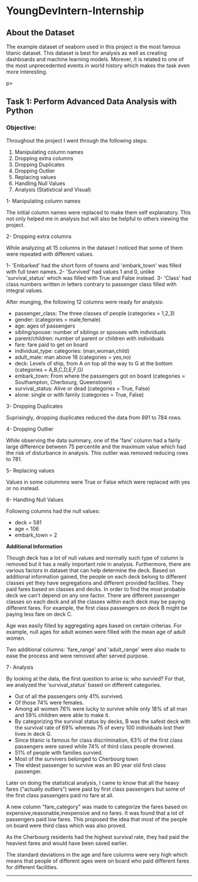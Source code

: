 # YoungDevIntern-Internship

## About the Dataset
<p>The example dataset of seaborn used in this project is the most famous titanic dataset. This dataset is best for analysis as well as creating dashboards and machine learning models. Morever, it is related to one of the most unprecedented events in world history which makes the task even more interesting.</p>p>

## Task 1: Perform Advanced Data Analysis with Python

### Objective:
<p>Throughout the project I went through the following steps:</p>
<ol>
     <li>Manipulating column names</li>
     <li>Dropping extra columns</li> 
     <li>Dropping Duplicates</li>  
     <li>Dropping Outlier</li> 
     <li>Replacing values</li> 
     <li>Handling Null Values</li>
     <li>Analysis (Statistical and Visual)</li>
     </ol>

1- Manipulating column names     
<p>The initial column names were replaced to make them self explanatory. This not only helped me in analysis but will also be helpful to others viewing the project.</p>

2- Dropping extra columns
<p>While analyzing all 15 columns in the dataset I noticed that some of them were repeated with different values.</p>
    1- 'Embarked' had the short form of towns and 'embark_town' was filled with full town names.
    2- 'Survived' had values 1 and 0, unlike 'survival_status' which was filled with True and False instead.
    3- 'Class' had class numbers written in letters contrary to passenger class filled with integral values.
<p>After munging, the following 12 columns were ready for analysis:</p>
<ul><li>passenger_class:  The three classes of people (categories = 1,2,3)</li>
     <li>gender: (categories = male,female)</li>
     <li>age: ages of passengers</li>
     <li>sibling/spouse: number of siblings or spouses with individuals</li>
     <li>parent/children: number of parent or children with individuals</li>
     <li>fare: fare paid to get on board</li>
     <li>individual_type: categories: (man,woman,child)</li>
     <li>adult_male: man above 18 (categories = yes,no)</li>
     <li>deck: Levels of ship, from A on top all the way to G at the bottom (categories = A,B,C,D,E,F,G)</li>
     <li>embark_town: From where the passengers got on board (categories = Southampton, Cherbourg, Queenstown)</li>
     <li>survival_status: Alive or dead (categories = True, False)</li>
     <li>alone: single or with family (categories = True, False)</li>
</ul>

3- Dropping Duplicates 
<p>Suprisingly, dropping duplicates reduced the data from 891 to 784 rows.</p>

4- Dropping Outlier
<p>While observing the data summary, one of the 'fare' column had a fairly large difference between 75 percentile and the maximum value which had the risk of disturbance in analysis. This outlier was removed reducing rows to 781.</p>
  
5- Replacing values 
<p>Values in some colummns were True or False which were replaced with yes or no instead.</p>

6- Handling Null Values
<p>Following columns had the null values:</p>
<ul>
     <li>deck = 581</li>
     <li>age = 106</li>
     <li>embark_town = 2</li>
</ul>
<b>Additional Information</b>
<p></p>
<p>Though deck has a lot of null values and normally such type of column is removed but it has a really important role in analysis. Furthermore, there are various factors in dataset that can help determine the deck.
Based on additional information gained, the people on each deck belong to different classes yet they have segregations and different provided facilities.    
They paid fares based on classes and decks. In order to find the most probable deck we can't depend on any one factor. There are different passenger classes on each deck and all the classes within each deck may be paying different fares. For example, the first class passengers on deck B might be paying less fare on deck C.</p>

<p>Age was easily filled by aggregating ages based on certain criterias. For example, null ages for adult women were filled with the mean age of adult women.</p>

<p>Two additional columns: 'fare_range' and 'adult_range' were also made to ease the process and were removed after served purpose.</p>

7- Analysis
<p>By looking at the data, the first question to arise is: who survied?
For that, we analyzed the 'survival_status' based on different categories.</p>
<ul>
     <li>Out of all the passengers only 41% survived.</li>
     <li>Of those 74% were females.</li>
     <li>Among all women 76% were lucky to survive while only 18% of all man and 59% children were able to make it.</li>
     <li>By categorizing the survival status by decks, B was the safest deck with the survival rate of 69% whereas 75 of every 100 individuals lost their 
      lives in deck G.</li>
     <li>Since titanic is famous for class discrimination, 63% of the first class passengers were saved while 74% of third class people drowned.</li>
     <li>51% of people with families survied.</li>
     <li>Most of the survivers belonged to Cherbourg town</li>
     <li>The eldest passenger to survive was an 80 year old first class passenger.</li>
</ul>
<p>Later on doing the statistical analysis, I came to know that
all the heavy fares ("actually outliers") were paid by first class passengers but some of the first class passengers paid no fare at all.</p>
<p>A new column "fare_category" was made to categorize the fares based on expensive,reasonable,inexpensive and no fares. It was found that a lot of passengers paid low fares. This proposed the idea that most of the people on board were third class which was also proved.</p>
<p>As the Cherbourg residents had the highest survival rate, they had paid the heaviest fares and would have been saved earlier.</p>
<p>The standard deviations in the age and fare columns were very high which means that people of different ages were on board who paid different fares for different facilities.</p>
<hr>







 
